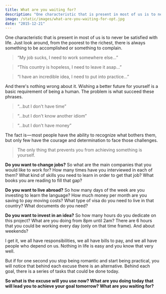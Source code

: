 ```yaml
---
title: What are you waiting for?
description: "One characteristic that is present in most of us is to never be satisfied with life. Just look around, from the poorest to the richest, there is always something to be accomplished or something to complain."
image: /static/images/what-are-you-waiting-for-opt.jpg
date: "2015-12-21"
---
```


One characteristic that is present in most of us is to never be satisfied with life. Just look around, from the poorest to the richest, there is always something to be accomplished or something to complain.

> “My job sucks, I need to work somewhere else…”

> “This country is hopeless, I need to leave it asap…”

> “I have an incredible idea, I need to put into practice…”

And there's nothing wrong about it. Wishing a better future for yourself is a basic requirement of being a human. The problem is what succeed these phrases.

> “…but I don't have time”

> “…but I don't know another idiom”

> “…but I don't have money”

The fact is — most people have the ability to recognize what bothers them, but only few have the courage and determination to face those challenges.

> The only thing that prevents you from achieving something is yourself.

**Do you want to change jobs?** So what are the main companies that you would like to work for? How many times have you interviewed in each of them? What kind of skills you need to learn in order to get that job? What books you are reading to fill that gap?

**Do you want to live abroad?** So how many days of the week are you investing to learn the language? How much money per month are you saving to pay moving costs? What type of visa do you need to live in that country? What documents do you need?

**Do you want to invest in an idea?** So how many hours do you dedicate on this project? What are you doing from 8pm until 2am? There are 6 hours that you could be working every day (only on that time frame). And about weekends?

I get it, we all have responsibilities, we all have bills to pay, and we all have people who depend on us. Nothing in life is easy and you know that very well.

But if for one second you stop being romantic and start being practical, you will notice that behind each excuse there is an alternative. Behind each goal, there is a series of tasks that could be done today.

**So what is the excuse will you use now? What are you doing today that will lead you to achieve your goal tomorrow? What are you waiting for?**
